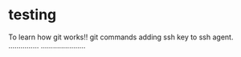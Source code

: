 # testing
To learn how git works!!
git commands
adding ssh key to ssh agent.
...............
......................

